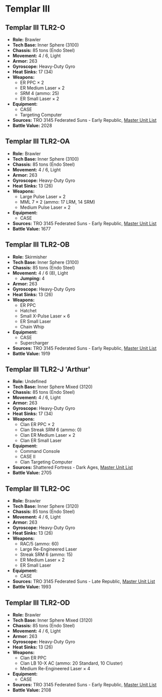 # Templar III
## Templar III TLR2-O
- **Role:** Brawler
- **Tech Base:** Inner Sphere (3100)
- **Chassis:** 85 tons (Endo Steel)
- **Movement:** 4 / 6, Light
- **Armor:** 263
- **Gyroscope:** Heavy-Duty Gyro
- **Heat Sinks:** 17 (34)
- **Weapons:**
  - ER PPC × 2
  - ER Medium Laser × 2
  - SRM 4 (ammo: 25)
  - ER Small Laser × 2
- **Equipment:**
  - CASE
  - Targeting Computer
- **Sources:** TRO 3145 Federated Suns - Early Republic, [Master Unit List](http://masterunitlist.info/Unit/Details/6353/templar-iii-tlr2-o)
- **Battle Value:** 2028

## Templar III TLR2-OA
- **Role:** Brawler
- **Tech Base:** Inner Sphere (3100)
- **Chassis:** 85 tons (Endo Steel)
- **Movement:** 4 / 6, Light
- **Armor:** 263
- **Gyroscope:** Heavy-Duty Gyro
- **Heat Sinks:** 13 (26)
- **Weapons:**
  - Large Pulse Laser × 2
  - MML 7 × 2 (ammo: 17 LRM, 14 SRM)
  - Medium Pulse Laser × 2
- **Equipment:**
  - CASE
- **Sources:** TRO 3145 Federated Suns - Early Republic, [Master Unit List](http://masterunitlist.info/Unit/Details/6354/templar-iii-tlr2-oa)
- **Battle Value:** 1677

## Templar III TLR2-OB
- **Role:** Skirmisher
- **Tech Base:** Inner Sphere (3100)
- **Chassis:** 85 tons (Endo Steel)
- **Movement:** 4 / 6 (8), Light
  - **Jumping:** 4
- **Armor:** 263
- **Gyroscope:** Heavy-Duty Gyro
- **Heat Sinks:** 13 (26)
- **Weapons:**
  - ER PPC
  - Hatchet
  - Small X-Pulse Laser × 6
  - ER Small Laser
  - Chain Whip
- **Equipment:**
  - CASE
  - Supercharger
- **Sources:** TRO 3145 Federated Suns - Early Republic, [Master Unit List](http://masterunitlist.info/Unit/Details/6355/templar-iii-tlr2-ob)
- **Battle Value:** 1919

## Templar III TLR2-J 'Arthur'
- **Role:** Undefined
- **Tech Base:** Inner Sphere Mixed (3120)
- **Chassis:** 85 tons (Endo Steel)
- **Movement:** 4 / 6, Light
- **Armor:** 263
- **Gyroscope:** Heavy-Duty Gyro
- **Heat Sinks:** 17 (34)
- **Weapons:**
  - Clan ER PPC × 2
  - Clan Streak SRM 6 (ammo: 0)
  - Clan ER Medium Laser × 2
  - Clan ER Small Laser
- **Equipment:**
  - Command Console
  - CASE II
  - Clan Targeting Computer
- **Sources:** Shattered Fortress - Dark Ages, [Master Unit List](http://masterunitlist.info/Unit/Details/7955/templar-iii-tlr-2j-arthur)
- **Battle Value:** 2705

## Templar III TLR2-OC
- **Role:** Brawler
- **Tech Base:** Inner Sphere (3120)
- **Chassis:** 85 tons (Endo Steel)
- **Movement:** 4 / 6, Light
- **Armor:** 263
- **Gyroscope:** Heavy-Duty Gyro
- **Heat Sinks:** 13 (26)
- **Weapons:**
  - RAC/5 (ammo: 60)
  - Large Re-Engineered Laser
  - Streak SRM 6 (ammo: 15)
  - ER Medium Laser × 2
  - ER Small Laser
- **Equipment:**
  - CASE
- **Sources:** TRO 3145 Federated Suns - Late Republic, [Master Unit List](http://masterunitlist.info/Unit/Details/6356/templar-iii-tlr2-oc)
- **Battle Value:** 1993

## Templar III TLR2-OD
- **Role:** Brawler
- **Tech Base:** Inner Sphere Mixed (3120)
- **Chassis:** 85 tons (Endo Steel)
- **Movement:** 4 / 6, Light
- **Armor:** 263
- **Gyroscope:** Heavy-Duty Gyro
- **Heat Sinks:** 13 (26)
- **Weapons:**
  - Clan ER PPC
  - Clan LB 10-X AC (ammo: 20 Standard, 10 Cluster)
  - Medium Re-Engineered Laser × 4
- **Equipment:**
  - CASE
- **Sources:** TRO 3145 Federated Suns - Early Republic, [Master Unit List](http://masterunitlist.info/Unit/Details/6357/templar-iii-tlr2-od)
- **Battle Value:** 2108

